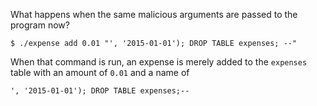 What happens when the same malicious arguments are passed to the program now?

```
$ ./expense add 0.01 "', '2015-01-01'); DROP TABLE expenses; --"
```

When that command is run, an expense is merely added to the `expenses` table
with an amount of `0.01` and a name of 

`', '2015-01-01'); DROP TABLE expenses;--`

